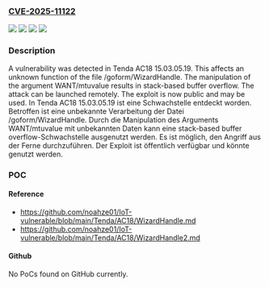 ### [CVE-2025-11122](https://cve.mitre.org/cgi-bin/cvename.cgi?name=CVE-2025-11122)
![](https://img.shields.io/static/v1?label=Product&message=AC18&color=blue)
![](https://img.shields.io/static/v1?label=Version&message=15.03.05.19%20&color=brightgreen)
![](https://img.shields.io/static/v1?label=Vulnerability&message=Memory%20Corruption&color=brightgreen)
![](https://img.shields.io/static/v1?label=Vulnerability&message=Stack-based%20Buffer%20Overflow&color=brightgreen)

### Description

A vulnerability was detected in Tenda AC18 15.03.05.19. This affects an unknown function of the file /goform/WizardHandle. The manipulation of the argument WANT/mtuvalue results in stack-based buffer overflow. The attack can be launched remotely. The exploit is now public and may be used.
In Tenda AC18 15.03.05.19 ist eine Schwachstelle entdeckt worden. Betroffen ist eine unbekannte Verarbeitung der Datei /goform/WizardHandle. Durch die Manipulation des Arguments WANT/mtuvalue mit unbekannten Daten kann eine stack-based buffer overflow-Schwachstelle ausgenutzt werden. Es ist möglich, den Angriff aus der Ferne durchzuführen. Der Exploit ist öffentlich verfügbar und könnte genutzt werden.

### POC

#### Reference
- https://github.com/noahze01/IoT-vulnerable/blob/main/Tenda/AC18/WizardHandle.md
- https://github.com/noahze01/IoT-vulnerable/blob/main/Tenda/AC18/WizardHandle2.md

#### Github
No PoCs found on GitHub currently.

